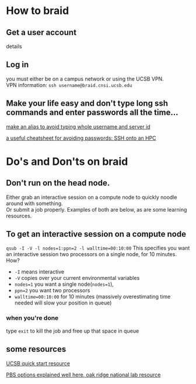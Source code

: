 # How to braid
## Get a user account
details
## Log in
you must either be on a campus network or using the UCSB VPN.  
VPN information:
`ssh username@braid.cnsi.ucsb.edu`

## Make your life easy and don't type long ssh commands and enter passwords all the time... 
[make an alias to avoid typing whole username and server id](https://scotch.io/tutorials/how-to-create-an-ssh-shortcut)

[a useful cheatsheet for avoiding passwords: SSH onto an HPC](https://alexiswl.github.io/ASimpleNanoporeTutorial/basic_shell_logging.html)


# Do's and Don'ts on braid
## Don't run on the head node.  
 
 Either grab an interactive session on a compute node to quickly noodle around with something.  
 Or submit a job properly.  Examples of both are below, as are some learning resources.
 
## To get an interactive session on a compute node
`qsub -I -V -l nodes=1:ppn=2 -l walltime=00:10:00`
This specifies you want an interactive session two processors on a single node, for 10 minutes.
How?
* `-I` means interactive
* `-V` copies over your current environmental variables
* `nodes=1` you want a single node(`nodes=1`), 
* `ppn=2` you want two processors
* `walltime=00:10:00` for 10 minutes (massively overestimating time needed will slow your position in queue)  

### when you're done
type `exit` to kill the job and free up that space in queue

## some resources
[UCSB quick start resource](http://csc.cnsi.ucsb.edu/sites/csc.cnsi.ucsb.edu/files/docs/csc_quickstart_0.pdf)

[PBS options explained well here, oak ridge national lab resource](https://www.olcf.ornl.gov/for-users/system-user-guides/rhea/running-jobs/)
